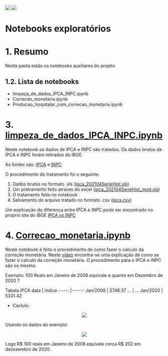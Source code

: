![](https://img.shields.io/github/last-commit/HenriqueCCdA/bootCampAluraDataScience?style=plasti&ccolor=blue)
![](https://img.shields.io/badge/Autor-Henrique%20C%20C%20de%20Andrade-blue)

# Notebooks exploratórios

# 1. Resumo
Nesta pasta estão os notebooks auxiliares do projeto

## 1.2. Lista de notebooks

* limpeza_de_dados_IPCA_INPC.ipynb
* Correcao_monetaria.ipynb
* Producao_hospitalar_com_correcao_monetaria.ipynb


# 3. [limpeza_de_dados_IPCA_INPC.ipynb](./Limpeze_de_dados_IPCA_INPC.ipynb)

Neste notebook os dados de IPCA e INPC são tratados. Os dados brutos de IPCA e INPC foram retirados do IBGE.

As fontes são: [IPCA](https://www.ibge.gov.br/estatisticas/economicas/precos-e-custos/9256-indice-nacional-de-precos-ao-consumidor-amplo.html?=&t=o-que-e) e [INPC](https://www.ibge.gov.br/estatisticas/economicas/precos-e-custos/9258-indice-nacional-de-precos-ao-consumidor.html?=&t=series-historicas)

O procedimento do tratamento foi o seguinte:

1. Dados brutos no formato .xls ([ipca_202104SerieHist.xls](../Dados/IBGE/ipca_202104SerieHist.xls))
2. Um pretramento feito atraves do excel ([ipca_202104SerieHist_mod.xls](../Dados/IBGE/ipca_202104SerieHist_mod.xls))
3. O tratamento feito no notebook 
4. Salvamento do arquivo tratado no formato .csv ([ipca.csv](../Dados/IBGE/ipca.csv))

Um explicação da diferença entre IPCA e INPC pode ser encontrado no proprio site do IBGE [IPCA vs INPC](https://www.ibge.gov.br/explica/inflacao.php#:~:text=A%20sigla%20INPC%20corresponde%20ao,uso%20do%20termo%20%E2%80%9Camplo%E2%80%9D.&amp;text=O%20INPC%20verifica%20a%20varia%C3%A7%C3%A3o,1%20a%205%20sal%C3%A1rios%20m%C3%ADnimos)

# 4. [Correcao_monetaria.ipynb](./Correcao_monetaria.ipynb)

Neste notebook é feito o procedimento de como fazer o calculo da correção monetária. Neste [video](https://www.youtube.com/watch?v=tFtk4BT2rdU) encontra-se uma explicação de como se fazer o calculo da correção monetária. O procedimento para o IPCA e INPC são os mesmo.  

Exemplo: 100 Reais em Janeiro de 2008 equivale a quanto em Dezembro de 2020 ?


Tabela IPCA
data     | indice
:----:   |:-----:
Jan/2008 | 2746.37
  ...   |  ... 
Jan/2020 | 5331.42

* Caclulo:

<p align="center">
<img src="https://render.githubusercontent.com/render/math?math=Valor_{corrigido} = Valor_{antigo} \times \frac{IPCA_{novo}}{IPCA_{antigo}}"> 
</p>

Usando os dados do exemplo:

<p align="center">
<img src="https://render.githubusercontent.com/render/math?math=Valor_{corrigido} = 100 \times \frac{5331.42}{2746.37} = 202.47"> 
</p>

Logo R$ 100 reais em Janeiro de 2008 equivale cerca R$ 202 em dezezembro de 2020.

